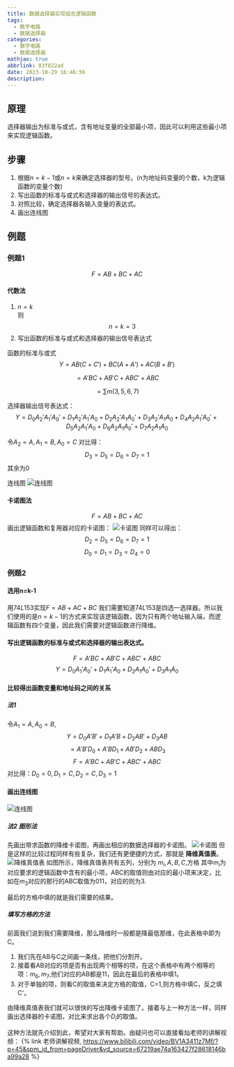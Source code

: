 ```yaml
---
title: 数据选择器实现组合逻辑函数
tags:
  - 数字电路
  - 数据选择器
categories:
  - 数字电路
  - 数据选择器
mathjax: true
abbrlink: 83f822ad
date: 2023-10-29 16:46:56
description:
---
```

## 原理
选择器输出为标准与或式，含有地址变量的全部最小项，因此可以利用这些最小项来实现逻辑函数。
## 步骤
1. 根据$n=k-1$或$n=k$来确定选择器的型号。(n为地址码变量的个数，k为逻辑函数的变量个数)
2. 写出函数的标准与或式和选择器的输出信号的表达式。
3. 对照比较，确定选择器各输入变量的表达式。
4. 画出连线图

## 例题
### 例题1
$$ F=AB+BC+AC $$
#### 代数法
1. $n=k$ \
则$$n=k=3$$
2. 写出函数的标准与或式和选择器的输出信号表达式
  
函数的标准与或式
$$ Y=AB(C+C')+BC(A+A‘)+AC(B+B') $$

$$
= A'BC+AB'C+ABC'+ABC
$$

$$
=\sum m(3,5,6,7)
$$

选择器输出信号表达式：
$$
Y=D_0A_2'A_1'A_0'+D_1A_2'A_1'A_0+D_2A_2'A_1A_0'+D_3A_2'A_1A_0+D_4A_2A_1'A_0'+D_5A_2A_1'A_0+D_6A_2A_1A_0'+D_7A_2A_1A_0
$$

令$A_2=A,A_1=B,A_0=C$
对比得：
$$
D_3=D_5=D_6=D_7=1
$$
其余为0 

连线图
![连线图](https://hitszzhou.oss-cn-shenzhen.aliyuncs.com/assets/Mul8.jpg)

#### 卡诺图法
$$
F=AB+BC+AC
$$
画出逻辑函数和复用器对应的卡诺图：
![卡诺图](https://hitszzhou.oss-cn-shenzhen.aliyuncs.com/assets/WechatIMG127.jpg)
同样可以得出：
$$
D_2=D_5=D_6=D_7=1
$$
$$
D_0=D_1=D_3=D_4=0
$$
### 例题2
#### 选用n=k-1
用$74L153$实现$F=AB+AC+BC$
我们需要知道$74L153$是四选一选择器。所以我们使用的是$n=k-1$的方式来实现该逻辑函数，因为只有两个地址输入端，而逻辑函数有四个变量，因此我们需要对逻辑函数进行降维。
#### 写出逻辑函数的标准与或式和选择器的输出表达式。
$$
F=A'BC+AB'C+ABC'+ABC
$$
$$
Y=D_0A_1'A_0'+D_1A_1'A_0+D_2A_1A_0'+D_3A_1A_0
$$
#### 比较得出函数变量和地址码之间的关系
##### 法1
令$A_1=A,A_0=B$, 
$$
Y=D_0A'B'+D_1A'B+D_2AB'
+D_3AB
$$
$$
=A'B'D_0+A'BD_1+AB'D_2+ABD_3
$$
$$
F=A'BC+AB'C+ABC'+ABC
$$
对比得：$D_0=0,D_1=C,D_2=C,D_3=1$
#### 画出连线图
![连线图](https://hitszzhou.oss-cn-shenzhen.aliyuncs.com/assets/lianxiantu2.jpg)
##### 法2 图形法
先画出带求函数的降维卡诺图，再画出相应的数据选择器的卡诺图。
![卡诺图](https://hitszzhou.oss-cn-shenzhen.aliyuncs.com/assets/kanuotu2.jpg)
但是这样的比较过程同样有些复杂，我们还有更便捷的方式，那就是 **降维真值表**。
![降维真值表](https://hitszzhou.oss-cn-shenzhen.aliyuncs.com/assets/jiangweizhenzhibiao.jpg)
如图所示，降维真值表共有五列，分别为
$m_i,A,B,C$,方格
其中$m_i$为对应要求的逻辑函数中含有的最小项，ABC的取值则由对应的最小项来决定，比如在$m_3$对应的那行的ABC取值为011，对应的则为3.

最后的方格中填的就是我们需要的结果。
##### 填写方格的方法
前面我们说到我们需要降维，那么降维时一般都是降最低那维，在此表格中即为C。
1. 我们先在AB与C之间画一条线，把他们分割开。
2. 接着看AB对应的项是否有出现两个相等的项，在这个表格中有两个相等的项：$m_6,m_7$,他们对应的AB都是11，因此在最后的表格中填1。
3. 对于单独的项，则看C的取值来决定方格的取值，C=1,则方格中填C，反之填C'。

由降维真值表我们就可以很快的写出降维卡诺图了。接着与上一种方法一样，同样画出选择器的卡诺图，对比来求出各个$D_i$的取值。

这种方法就先介绍到此，希望对大家有帮助。由疑问也可以直接看灿老师的讲解视频：
{% link 老师讲解视频, https://www.bilibili.com/video/BV1A3411z7Mf/?p=45&spm_id_from=pageDriver&vd_source=67219ae74a163427f28618146ba99a28 %}